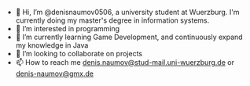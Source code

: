 - 👋 Hi, I’m @denisnaumov0506, a university student at Wuerzburg. I'm currently doing my master's degree in information systems.
- 👀 I’m interested in programming
- 🌱 I’m currently learning Game Development, and continuously expand my knowledge in Java
- 💞️ I’m looking to collaborate on projects
- 📫 How to reach me denis.naumov@stud-mail.uni-wuerzburg.de or denis-naumov@gmx.de
